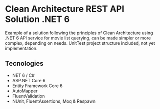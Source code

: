 # Clean Architecture REST API Solution .NET 6
Example of a solution following the principles of Clean Architecture using .NET 6
API service for movie list querying, can be made simpler or more complex, depending on needs. 
UnitTest project structure included, not yet implementation.

## Tecnologies
* NET 6 / C#
* ASP.NET Core 6
* Entity Framework Core 6
* AutoMapper
* FluentValidation
* NUnit, FluentAssertions, Moq & Respawn
